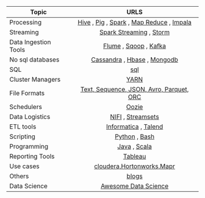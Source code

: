 | Topic                |                                                                                                                                                                       URLS                                                                                                                                                                      |
|----------------------|:-----------------------------------------------------------------------------------------------------------------------------------------------------------------------------------------------------------------------------------------------------------------------------------------------------------------------------------------------:|
| Processing           | [Hive](https://github.com/grsrujan/docs/tree/master/ref/hive) , [Pig](https://github.com/grsrujan/docs/tree/master/ref/pig) , [Spark](https://github.com/grsrujan/docs/tree/master/ref/spark) , [Map Reduce](https://github.com/grsrujan/docs/tree/master/ref/map%20reduce) , [Impala](https://github.com/grsrujan/docs/tree/master/ref/impala) |
| Streaming            |                                                                                                    [Spark Streaming](https://github.com/grsrujan/docs/tree/master/ref/spark) , [Storm](https://github.com/grsrujan/docs/tree/master/ref/storm)                                                                                                  |
| Data Ingestion Tools |                                                                       [Flume](https://github.com/grsrujan/docs/tree/master/ref/flume) , [Sqoop](https://github.com/grsrujan/docs/tree/master/ref/sqoop) , [Kafka](https://github.com/grsrujan/docs/tree/master/ref/kafka)                                                                       |
| No sql databases     |  [Cassandra](https://github.com/grsrujan/docs/tree/master/ref/cassandra) , [Hbase](https://github.com/grsrujan/docs/tree/master/ref/hbase) , [Mongodb](https://github.com/grsrujan/docs/tree/master/ref/mongodb)                                                                                                                                |
| SQL                  | [sql](https://github.com/grsrujan/docs/tree/master/ref/sql)                                                                                                                                                                                                                                                                                     |
| Cluster Managers     | [YARN](https://github.com/grsrujan/docs/tree/master/ref/yarn)                                                                                                                                                                                                                                                                                   |
| File Formats         | [Text, Sequence, JSON, Avro, Parquet, ORC](https://github.com/grsrujan/docs/blob/master/ref/hive/ref/fileformats.md)                                                                                                                                                                                                                            |
| Schedulers           | [Oozie](https://github.com/grsrujan/docs/tree/master/ref/oozie)                                                                                                                                                                                                                                                                                 |
| Data Logistics       | [NIFI](https://github.com/grsrujan/docs/tree/master/ref/nifi) , [Streamsets](https://github.com/grsrujan/docs/tree/master/ref/streamsets)                                                                                                                                                                                                       |
| ETL tools            | [Informatica](https://github.com/grsrujan/docs/tree/master/ref/informatica) , [Talend](https://github.com/grsrujan/docs/tree/master/ref/talend)                                                                                                                                                                                                 |
| Scripting            | [Python](https://github.com/grsrujan/docs/tree/master/ref/python) , [Bash]()                                                                                                                                                                                                                                                                    |
| Programming          | [Java](https://github.com/grsrujan/docs/tree/master/ref/java) , [Scala](https://github.com/grsrujan/docs/tree/master/ref/scala)                                                                                                                                                                                                                 |
| Reporting Tools      | [Tableau](https://github.com/grsrujan/docs/tree/master/ref/tableau)                                                                                                                                                                                                                                                                             |
| Use cases            | [cloudera,Hortonworks,Mapr](https://github.com/grsrujan/docs/tree/master/ref/usecase)                                                                                                                                                                                                                                                           |
| Others               | [blogs](https://github.com/grsrujan/docs/tree/master/ref/others)                                                                                                                                                                                                                                                                                |
| Data Science         | [Awesome Data Science](https://github.com/grsrujan/docs/tree/master/ref/data%20science)                                                                                                                                                                                                                                                         |
